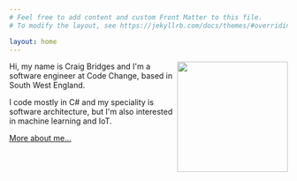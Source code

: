 ```yaml
---
# Feel free to add content and custom Front Matter to this file.
# To modify the layout, see https://jekyllrb.com/docs/themes/#overriding-theme-defaults

layout: home
---
```


<img align="right" width="200" src="../craig.jpg">

Hi, my name is Craig Bridges and I'm a software engineer at Code Change, based in South West England.

I code mostly in C# and my speciality is software architecture, but I'm also interested in machine learning and IoT.

[More about me...](/about/)
